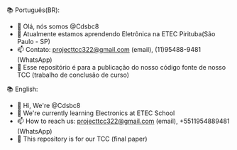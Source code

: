 📚 Português(BR):
- 👋 Olá, nós somos @Cdsbc8
- 🌱 Atualmente estamos aprendendo Eletrônica na ETEC Pirituba(São Paulo - SP)
- 📫 Contato: projecttcc322@gmail.com (email), (11)95488-9481 (WhatsApp)
- 🚀 Esse repositório é para a publicação do nosso código fonte de nosso TCC (trabalho de conclusão de curso)


📚 English:
- 👋 Hi, We're @Cdsbc8
- 🌱 We're currently learning Electronics at ETEC School
- 📫 How to reach us: projecttcc322@gmail.com (email), +5511954889481 (WhatsApp)
- 🚀 This repository is for our TCC (final paper)

<!---
Cdsbc8/Cdsbc8 is a ✨ special ✨ repository because its `README.md` (this file) appears on your GitHub profile.
You can click the Preview link to take a look at your changes.
--->
